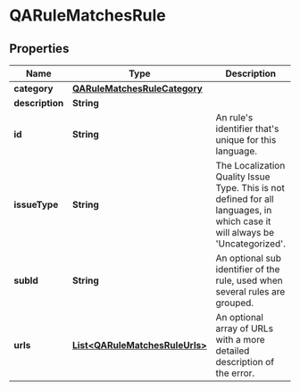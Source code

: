 

# QARuleMatchesRule

## Properties

Name | Type | Description | Notes
------------ | ------------- | ------------- | -------------
**category** | [**QARuleMatchesRuleCategory**](QARuleMatchesRuleCategory.md) |  | 
**description** | **String** |  | 
**id** | **String** | An rule&#39;s identifier that&#39;s unique for this language. | 
**issueType** | **String** | The Localization Quality Issue Type. This is not defined for all languages, in which case it will always be &#39;Uncategorized&#39;. |  [optional]
**subId** | **String** | An optional sub identifier of the rule, used when several rules are grouped. |  [optional]
**urls** | [**List&lt;QARuleMatchesRuleUrls&gt;**](QARuleMatchesRuleUrls.md) | An optional array of URLs with a more detailed description of the error. |  [optional]



